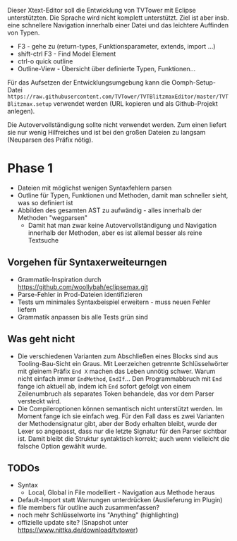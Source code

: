 Dieser Xtext-Editor soll die Entwicklung von TVTower mit Eclipse unterstützten.
Die Sprache wird nicht komplett unterstützt.
Ziel ist aber insb. eine schnellere Navigation innerhalb einer Datei und das leichtere Auffinden von Typen.

* F3 - gehe zu (return-types, Funktionsparameter, extends, import ...)
* shift-ctrl F3 - Find Model Element
* ctrl-o quick outline
* Outline-View - Übersicht über definierte Typen, Funktionen...

Für das Aufsetzen der Entwicklungsumgebung kann die Oomph-Setup-Datei `https://raw.githubusercontent.com/TVTower/TVTBlitzmaxEditor/master/TVTBlitzmax.setup` verwendet werden (URL kopieren und als Github-Projekt anlegen).

Die Autovervollständigung sollte nicht verwendet werden.
Zum einen liefert sie nur wenig Hilfreiches und ist bei den großen Dateien zu langsam (Neuparsen des Präfix nötig).

# Phase 1

* Dateien mit möglichst wenigen Syntaxfehlern parsen
* Outline für Typen, Funktionen und Methoden, damit man schneller sieht, was so definiert ist
* Abbilden des gesamten AST zu aufwändig - alles innerhalb der Methoden "wegparsen"
    * Damit hat man zwar keine Autovervollständigung und Navigation innerhalb der Methoden, aber es ist allemal besser als reine Textsuche

## Vorgehen für Syntaxerweiteurngen

* Grammatik-Inspiration durch https://github.com/woollybah/eclipsemax.git
* Parse-Fehler in Prod-Dateien identifizieren
* Tests um minimales Syntaxbeispiel erweitern - muss neuen Fehler liefern
* Grammatik anpassen bis alle Tests grün sind

## Was geht nicht

* Die verschiedenen Varianten zum Abschließen eines Blocks sind aus Tooling-Bau-Sicht ein Graus. Mit Leerzeichen getrennte Schlüsselwörter mit gleinem Präfix `End X` machen das Leben unnötig schwer. Warum nicht einfach immer `EndMethod`, `EndIf`... Den Programmabbruch mit `End` fange ich aktuell ab, indem ich `End` sofort gefolgt von einem Zeilenumbruch als separates Token behandele, das vor dem Parser versteckt wird.
* Die Compileroptionen können semantisch nicht unterstützt werden. Im Moment fange ich sie einfach weg. Für den Fall dass es zwei Varianten der Methodensignatur gibt, aber der Body erhalten bleibt, wurde der Lexer so angepasst, dass nur die letzte Signatur für den Parser sichtbar ist. Damit bleibt die Struktur syntaktisch korrekt; auch wenn vielleicht die falsche Option gewählt wurde.

## TODOs

* Syntax
    * Local, Global in File modelliert - Navigation aus Methode heraus
* Default-Import statt Warnungen unterdrücken (Auslieferung im Plugin)
* file members für outline auch zusammenfassen?
* noch mehr Schlüsselworte ins "Anything" (highlighting)
* offizielle update site? (Snapshot unter https://www.nittka.de/download/tvtower)